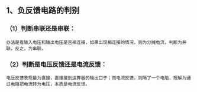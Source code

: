 ## 1、负反馈电路的判别
  ### （1）判断串联还是串联：
    办法是看输入电压和输出电压是否相连接，如果出现相连接的情况，则为分摊电流，判断为并联。反之，为串联。
  ### （2）判断是电压反馈还是电流反馈：
    电压反馈表现最为直接，直接接到运算器的输出口子；而电流反馈，则隔了一个电阻，理解为通过电阻把电流转为电压，本质是电流反馈。

